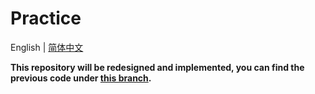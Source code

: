 # Practice

English | [简体中文](./README-zh_CN.md)

**This repository will be redesigned and implemented, you can find the previous code under [this branch](https://github.com/mintsweet/practice/tree/archive_master_23_05_26).**
